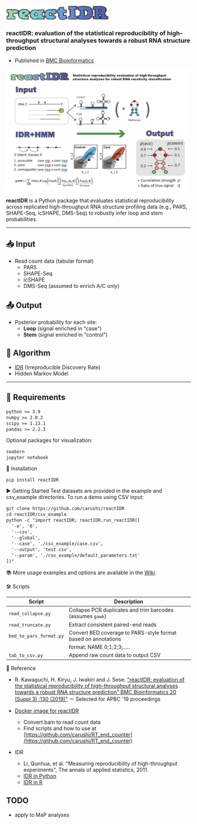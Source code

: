 <img src="https://raw.githubusercontent.com/carushi/reactIDR/master/image/logo.png" width="280">

### reactIDR: evaluation of the statistical reproducibility of high-throughput structural analyses towards a robust RNA structure prediction

* Published in [BMC Bioinformatics](https://bmcbioinformatics.biomedcentral.com/articles/10.1186/s12859-019-2645-4)

<img src="https://raw.githubusercontent.com/carushi/reactIDR/master/image/workflow.png" width="500">

**reactIDR** is a Python package that evaluates statistical reproducibility across replicated high-throughput RNA structure profiling data (e.g., PARS, SHAPE-Seq, icSHAPE, DMS-Seq) to robustly infer loop and stem probabilities.

---

## 📥 Input
- Read count data (tabular format)
  - PARS
  - SHAPE-Seq
  - icSHAPE
  - DMS-Seq (assumed to enrich A/C only)

## 📤 Output
- Posterior probability for each site:
  - **Loop** (signal enriched in "case")
  - **Stem** (signal enriched in "control")

## 🧠 Algorithm
- [IDR](https://github.com/nboley/idr) (Irreproducible Discovery Rate)
- Hidden Markov Model

---
## 🔧 Requirements

```
python >= 3.9
numpy >= 2.0.2
scipy >= 1.13.1
pandas >= 2.2.3
```

Optional packages for visualization:

```
seaborn
jupyter notebook
```

🚀 Installation
```
pip install reactIDR
```

▶️ Getting Started
Test datasets are provided in the example and csv_example directories.
To run a demo using CSV input:
```
git clone https://github.com/carushi/reactIDR
cd reactIDR/csv_example
python -c "import reactIDR; reactIDR.run_reactIDR([
  '-e', '0',
  '--csv',
  '--global',
  '--case', './csv_example/case.csv',
  '--output', 'test.csv',
  '--param', './csv_example/default_parameters.txt'
])"
```

📚 More usage examples and options are available in the [Wiki](https://github.com/carushi/reactIDR/wiki).


🛠️ Scripts

| Script                | Description                                                               |
|-----------------------|---------------------------------------------------------------------------|
| `read_collapse.py`    | Collapse PCR duplicates and trim barcodes (assumes `gawk`)                |
| `read_truncate.py`    | Extract consistent paired-end reads                                       |
| `bed_to_pars_format.py` | Convert BED coverage to PARS-style format based on annotations           |
|                         |  format: NAME <tab> 0;1;2;3;..... |
| `tab_to_csv.py`       | Append raw count data to output CSV | 


📖 Reference
* R. Kawaguchi, H. Kiryu, J. Iwakiri and J. Sese. ["reactIDR: evaluation of the statistical reproducibility of high-throughput structural analyses towards a robust RNA structure prediction"  BMC Bioinformatics 20 (Suppl 3) :130 (2019)"](https://bmcbioinformatics.biomedcentral.com/articles/10.1186/s12859-019-2645-4) ー Selected for APBC '19 proceedings

* [Docker image for reactIDR](https://hub.docker.com/r/carushi/rt_end_counter/)
	* Convert bam to read count data
	* Find scripts and how to use at [https://github.com/carushi/RT_end_counter](https://github.com/carushi/RT_end_counter)

* IDR
	* Li, Qunhua, et al. "Measuring reproducibility of high-throughput experiments", The annals of applied statistics, 2011.
	* [IDR in Python](https://github.com/nboley/idr)
	* [IDR in R](https://cran.r-project.org/web/packages/idr/index.html)


## TODO
* apply to MaP analyses
